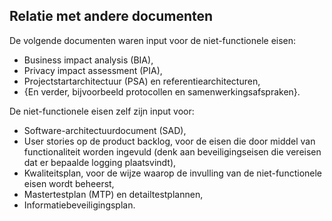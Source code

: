 ## Relatie met andere documenten

De volgende documenten waren input voor de niet-functionele eisen:

* Business impact analysis (BIA),
* Privacy impact assessment (PIA),
* Projectstartarchitectuur (PSA) en referentiearchitecturen,
* {En verder, bijvoorbeeld protocollen en samenwerkingsafspraken}.

De niet-functionele eisen zelf zijn input voor:

* Software-architectuurdocument (SAD),
* User stories op de product backlog, voor de eisen die door middel van functionaliteit worden ingevuld (denk aan beveiligingseisen die vereisen dat er bepaalde logging plaatsvindt),
* Kwaliteitsplan, voor de wijze waarop de invulling van de niet-functionele eisen wordt beheerst,
* Mastertestplan (MTP) en detailtestplannen,
* Informatiebeveiligingsplan.
